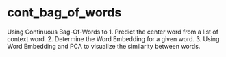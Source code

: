 # cont_bag_of_words

Using Continuous Bag-Of-Words to 
    1. Predict the center word from a list of context word.
    2. Determine the Word Embedding for a given word.
    3. Using Word Embedding and PCA to visualize the similarity between words.
